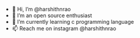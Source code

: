 - 👋 Hi, I’m @harshithnrao
- 👀 I’m an open source enthusiast
- 🌱 I’m currently learning c programming language
- 📫 Reach me on instagram @harshithnrao

<!---
harshithnrao/harshithnrao is a ✨ special ✨ repository because its `README.md` (this file) appears on your GitHub profile.
You can click the Preview link to take a look at your changes.
--->
